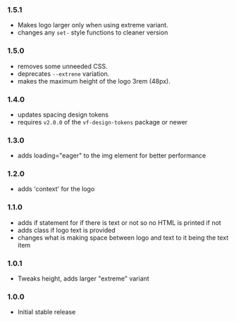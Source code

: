 ### 1.5.1

* Makes logo larger only when using extreme variant.
* changes any `set-` style functions to cleaner version

### 1.5.0

* removes some unneeded CSS.
* deprecates `--extrene` variation.
* makes the maximum height of the logo 3rem (48px).

### 1.4.0

* updates spacing design tokens
* requires `v2.0.0` of the `vf-design-tokens` package or newer

### 1.3.0

* adds loading="eager" to the img element for better performance

### 1.2.0

* adds 'context' for the logo

### 1.1.0

* adds if statement for if there is text or not so no HTML is printed if not
* adds class if logo text is provided
* changes what is making space between logo and text to it being the text item

### 1.0.1

* Tweaks height, adds larger "extreme" variant

### 1.0.0

* Initial stable release
